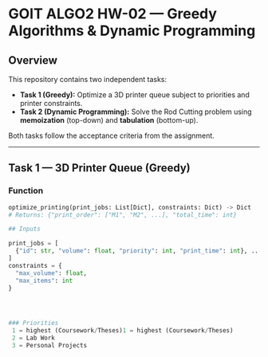 # GOIT ALGO2 HW-02 — Greedy Algorithms & Dynamic Programming

## Overview
This repository contains two independent tasks:

- **Task 1 (Greedy):** Optimize a 3D printer queue subject to priorities and printer constraints.
- **Task 2 (Dynamic Programming):** Solve the Rod Cutting problem using **memoization** (top-down) and **tabulation** (bottom-up).

Both tasks follow the acceptance criteria from the assignment.

---

## Task 1 — 3D Printer Queue (Greedy)

### Function
```python
optimize_printing(print_jobs: List[Dict], constraints: Dict) -> Dict
# Returns: {"print_order": ["M1", "M2", ...], "total_time": int}

## Inputs

print_jobs = [
  {"id": str, "volume": float, "priority": int, "print_time": int}, ...
]
constraints = {
  "max_volume": float,
  "max_items": int
}




### Priorities
 1 = highest (Coursework/Theses)1 = highest (Coursework/Theses) 
 2 = Lab Work
 3 = Personal Projects



